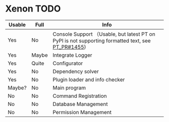 # Xenon TODO

| Usable | Full | Info                                                         |
| ------ | ---- | ------------------------------------------------------------ |
| Yes    | No   | Console Support （Usable, but latest PT on PyPI is not supporting formatted text, see [PT_PR#1455](https://github.com/prompt-toolkit/python-prompt-toolkit/pull/1455)) |
| Yes    | Maybe   | Integrate Logger                                             |
| Yes    | Quite   | Configurator                                                 |
| Yes     | No   | Dependency solver                                            |
| Yes     | No   | Plugin loader and info checker                               |
| Maybe?     | No   | Main program |
| No     | No   | Command Registration                                         |
| No     | No   | Database Management                                          |
| No     | No   | Permission Management                                        |


